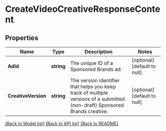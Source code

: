 # CreateVideoCreativeResponseContent

## Properties
Name | Type | Description | Notes
------------ | ------------- | ------------- | -------------
**AdId** | **string** | The unique ID of a Sponsored Brands ad. | [optional] [default to null]
**CreativeVersion** | **string** | The version identifier that helps you keep track of multiple versions of a submitted (non-draft) Sponsored Brands creative. | [optional] [default to null]

[[Back to Model list]](../README.md#documentation-for-models) [[Back to API list]](../README.md#documentation-for-api-endpoints) [[Back to README]](../README.md)

